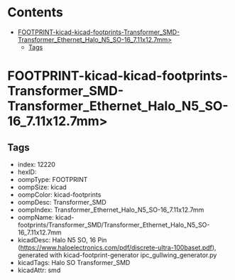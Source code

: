 



Contents
========

* [FOOTPRINT-kicad-kicad-footprints-Transformer_SMD-Transformer_Ethernet_Halo_N5_SO-16_7.11x12.7mm>](#footprint-kicad-kicad-footprints-transformer_smd-transformer_ethernet_halo_n5_so-16_711x127mm)
	* [Tags](#tags)

# FOOTPRINT-kicad-kicad-footprints-Transformer_SMD-Transformer_Ethernet_Halo_N5_SO-16_7.11x12.7mm>

## Tags

- index: 12220
- hexID: 
- oompType: FOOTPRINT
- oompSize: kicad
- oompColor: kicad-footprints
- oompDesc: Transformer_SMD
- oompIndex: Transformer_Ethernet_Halo_N5_SO-16_7.11x12.7mm
- oompName: kicad-footprints/Transformer_SMD/Transformer_Ethernet_Halo_N5_SO-16_7.11x12.7mm
- kicadDesc: Halo N5 SO, 16 Pin (https://www.haloelectronics.com/pdf/discrete-ultra-100baset.pdf), generated with kicad-footprint-generator ipc_gullwing_generator.py
- kicadTags: Halo SO Transformer_SMD
- kicadAttr: smd
